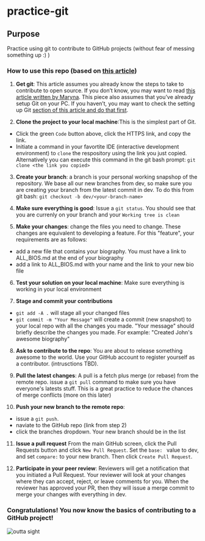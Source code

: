 # practice-git

## Purpose
Practice using git to contribute to GitHub projects (without fear of messing something up :) )

### How to use this repo (based on [this article](https://www.freecodecamp.org/news/a-simple-git-guide-and-cheat-sheet-for-open-source-contributors/))
1. **Get git**: 
This article assumes you already know the steps to take to contribute to open source. If you don’t know, you may want to read [this article written by Maryna](https://rubygarage.org/blog/how-contribute-to-open-source-projects). This piece also assumes that you’ve already setup Git on your PC. If you haven’t, you may want to check the setting up Git [section of this article and do that first](https://help.github.com/en/articles/set-up-git).

2. **Clone the project to your local machine**:This is the simplest part of Git. 
  - Click the green `Code` button above, click the HTTPS link, and copy the link.  
  - Initiate a command in your favortite IDE (interactive development environment) to `clone` the respository using the link you just copied.  Alternatively you can execute this command in the git bash prompt: ` git clone <the link you copied> `

3. **Create your branch**: a branch is your personal working snapshop of the repository.  We base all our new branches from dev, so make sure you are creating your branch from the latest commit in dev.  To do this from git bash: `git checkout -b dev/<your-branch-name>`

4. **Make sure everything is good**: Issue a `git status`.  You should see that you are currenly on your branch and your `Working tree is clean`

5.  **Make your changes**: change the files you need to change.  These changes are equivalent to developing a feature.  For this "feature", your requirements are as follows:
  - add a new file that contains your biography.  You must have a link to ALL_BIOS.md at the end of your biography
  - add a link to ALL_BIOS.md with your name and the link to your new bio file
  
6. **Test your solution on your local machine**: Make sure everything is working in your local environment

7. **Stage and commit your contributions** 
  - `git add -A .` will stage all your changed files
  - `git commit -m "Your Message"` will create a commit (new snapshot) to your local repo with all the changes you made.  "Your message" should briefly describe the changes you made.  For example: "Created John's awesome biography"
  
8. **Ask to contribute to the repo**:  You are about to release something awesome to the world.  Use your GitHub account to register yourself as a contributor.  (intrusctions TBD).

9. **Pull the latest changes**: A pull is a fetch plus merge (or rebase) from the remote repo.  issue a `git pull` command to make sure you have everyone's latests stuff.  This is a great practice to reduce the chances of merge conflicts (more on this later)

10. **Push your new branch to the remote repo**: 
  - issue a `git push`.  
  - naviate to the GitHub repo (link from step 2)
  - click the branches dropdown.  Your new branch should be in the list
  
11. **Issue a pull request**  From the main GitHub screen, click the Pull Requests button and click `New Pull Request`.  Set the `base: ` value to dev, and set `compare:` to your new branch.  Then click `Create Pull Request`.

12. **Participate in your peer review**:  Reviewers will get a notification that you initiated a Pull Request.  Your reviewer will look at your changes where they can accept, reject, or leave comments for you.  When the reviewer has approved your PR, then they will issue a merge commit to merge your changes with everything in dev.

### Congratulations!  You now know the basics of contributing to a GitHub project!
![outta sight](https://i.pinimg.com/736x/80/1c/ed/801ced6421c33f3316e74d40c0636462--gary-coleman-knight-rider.jpg)
